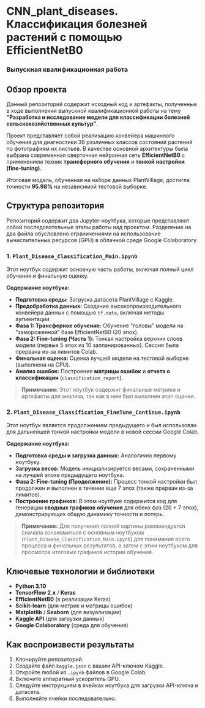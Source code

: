 # CNN_plant_diseases. Классификация болезней растений с помощью EfficientNetB0

### Выпускная квалификационная работа

## Обзор проекта

Данный репозиторий содержит исходный код и артефакты, полученные в ходе выполнения выпускной квалификационной работы на тему **"Разработка и исследование модели для классификации болезней сельскохозяйственных культур"**.

Проект представляет собой реализацию конвейера машинного обучения для диагностики 38 различных классов состояний растений по фотографиям их листьев. В качестве основной архитектуры была выбрана современная сверточная нейронная сеть **EfficientNetB0** с применением техник **трансферного обучения** и **тонкой настройки (fine-tuning)**.

Итоговая модель, обученная на наборе данных PlantVillage, достигла точности **95.98%** на независимой тестовой выборке.

## Структура репозитория

Репозиторий содержит два Jupyter-ноутбука, которые представляют собой последовательные этапы работы над проектом. Разделение на два файла обусловлено ограничениями на использование вычислительных ресурсов (GPU) в облачной среде Google Colaboratory.

### 1. `Plant_Disease_Classification_Main.ipynb`

Этот ноутбук содержит основную часть работы, включая полный цикл обучения и финальную оценку.

**Содержание ноутбука:**
- **Подготовка среды:** Загрузка датасета PlantVillage с Kaggle.
- **Предобработка данных:** Создание высокопроизводительного конвейера данных с помощью `tf.data`, включая методы аугментации.
- **Фаза 1: Трансферное обучение:** Обучение "головы" модели на "замороженной" базе EfficientNetB0 (20 эпох).
- **Фаза 2: Fine-tuning (Часть 1):** Тонкая настройка верхних слоев модели (первые 5 эпох из 10 запланированных). Сессия была прервана из-за лимитов Colab.
- **Финальная оценка:** Оценка лучшей модели на тестовой выборке (выполнена на CPU).
- **Анализ ошибок:** Построение **матрицы ошибок** и **отчета о классификации** (`classification_report`).

> **Примечание:** Этот ноутбук содержит финальные метрики и артефакты для анализа, так как в нем был выполнен этап оценки.

### 2. `Plant_Disease_Classification_FineTune_Continue.ipynb`

Этот ноутбук является продолжением предыдущего и был использован для дальнейшей тонкой настройки модели в новой сессии Google Colab.

**Содержание ноутбука:**
- **Подготовка среды и загрузка данных:** Аналогично первому ноутбуку.
- **Загрузка весов:** Модель инициализируется весами, сохраненными на лучшей эпохе предыдущего ноутбука.
- **Фаза 2: Fine-tuning (Продолжение):** Процесс тонкой настройки был продолжен и выполнен в течение еще 7 эпох (также прерван из-за лимитов).
- **Построение графиков:** В этом ноутбуке содержится код для генерации **сводных графиков обучения** для обеих фаз (20 + 7 эпох), демонстрирующих общую динамику точности и потерь.

> **Примечание:** Для получения полной картины рекомендуется сначала ознакомиться с основным ноутбуком (`Plant_Disease_Classification_Main.ipynb`) для понимания всего процесса и финальных результатов, а затем с этим ноутбуком для просмотра итоговых графиков истории обучения.

## Ключевые технологии и библиотеки

- **Python 3.10**
- **TensorFlow 2.x** / **Keras**
- **EfficientNetB0** (в реализации Keras)
- **Scikit-learn** (для метрик и матрицы ошибок)
- **Matplotlib** / **Seaborn** (для визуализации)
- **Kaggle API** (для загрузки данных)
- **Google Colaboratory** (среда для обучения)

## Как воспроизвести результаты

1.  Клонируйте репозиторий.
2.  Создайте файл `kaggle.json` с вашим API-ключом Kaggle.
3.  Откройте любой из `.ipynb` файлов в Google Colab.
4.  Включите аппаратный ускоритель GPU.
5.  Следуйте инструкциям в ячейках ноутбука для загрузки API-ключа и датасета.
6.  Выполняйте ячейки последовательно.
